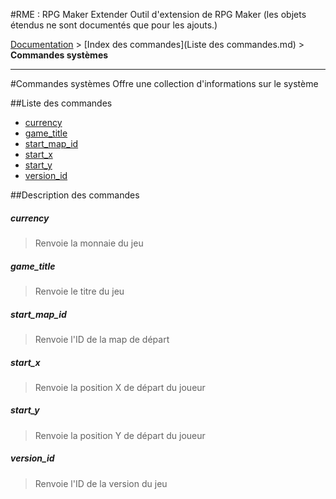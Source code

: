 #RME : RPG Maker Extender
Outil d'extension de RPG Maker (les objets étendus ne sont documentés que pour les ajouts.)

[Documentation](README.md) > [Index des commandes](Liste des commandes.md) > **Commandes systèmes**  
- - -  
#Commandes systèmes
Offre une collection d'informations sur le système

##Liste des commandes
*    [currency](#currency)
*    [game_title](#game_title)
*    [start_map_id](#start_map_id)
*    [start_x](#start_x)
*    [start_y](#start_y)
*    [version_id](#version_id)


##Description des commandes
##### currency

> Renvoie la monnaie du jeu

  
> 

##### game_title

> Renvoie le titre du jeu

  
> 

##### start_map_id

> Renvoie l'ID de la map de départ

  
> 

##### start_x

> Renvoie la position X de départ du joueur

  
> 

##### start_y

> Renvoie la position Y de départ du joueur

  
> 

##### version_id

> Renvoie l'ID de la version du jeu

  
> 


